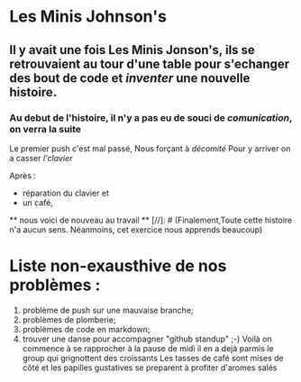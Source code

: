 # Les Minis Johnson's
## Il y avait une fois Les Minis Jonson's, **ils se retrouvaient** au tour d'une table pour s'echanger des bout de code et *inventer* une nouvelle histoire.
### Au debut de l'histoire, il n'y a pas eu de souci de ***comunication***, on verra la suite
Le premier push c'est mal passé,
Nous forçant à _décomité_
Pour y arriver on a casser *l'clavier*

Après :
* réparation du clavier et
* un café,

** nous voici de nouveau au travail **
[//]: # (Finalement,Toute cette histoire n'a aucun sens. Néanmoins, cet exercice nous apprends beaucoup)
# Liste non-exausthive de nos problèmes :
1. problème de push sur une mauvaise branche;
2. problèmes de plomberie;
3. problèmes de code en markdown;
4. trouver une danse pour accompagner "github standup" ;-)
Voilà on commence à se rapprocher à la pause de midi
il en a dejà parmis le group qui grignottent des croissants
Les tasses de café sont mises de côté et les papilles gustatives se preparent à profiter d'aromes salés


